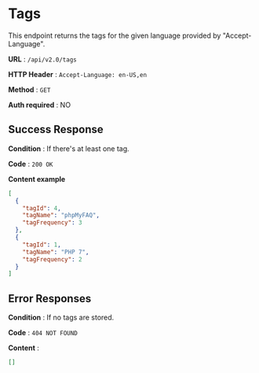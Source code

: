 # Tags

This endpoint returns the tags for the given language provided by "Accept-Language".

**URL** : `/api/v2.0/tags`

**HTTP Header** : `Accept-Language: en-US,en`

**Method** : `GET`

**Auth required** : NO

## Success Response

**Condition** : If there's at least one tag.

**Code** : `200 OK`

**Content example**

```json
[
  {
    "tagId": 4,
    "tagName": "phpMyFAQ",
    "tagFrequency": 3
  },
  {
    "tagId": 1,
    "tagName": "PHP 7",
    "tagFrequency": 2
  }
]
```

## Error Responses

**Condition** : If no tags are stored.

**Code** : `404 NOT FOUND`

**Content** :

```json
[]
```
